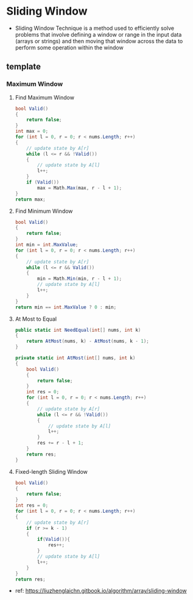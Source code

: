 # Sliding Window

- Sliding Window Technique is a method used to efficiently solve problems that involve defining a window or range in the input data (arrays or strings) and then moving that window across the data to perform some operation within the window

## template

### Maximum Window

1. Find Maximum Window

    ```csharp
    bool Valid()
    {
        return false;
    }
    int max = 0;
    for (int l = 0, r = 0; r < nums.Length; r++)
    {
        // update state by A[r]
        while (l <= r && !Valid())
        {
            // update state by A[l]
            l++;
        }
        if (Valid())
            max = Math.Max(max, r - l + 1);
    }
    return max;
    ```

1. Find Minimum Window

    ```csharp
    bool Valid()
    {
        return false;
    }
    int min = int.MaxValue;
    for (int l = 0, r = 0; r < nums.Length; r++)
    {
        // update state by A[r]
        while (l <= r && Valid())
        {
            min = Math.Min(min, r - l + 1);
            // update state by A[l]
            l++;
        }
    }
    return min == int.MaxValue ? 0 : min;
    ```

1. At Most to Equal

    ```csharp
    public static int NeedEqual(int[] nums, int k)
    {
        return AtMost(nums, k) - AtMost(nums, k - 1);
    }

    private static int AtMost(int[] nums, int k)
    {
        bool Valid()
        {
            return false;
        }
        int res = 0;
        for (int l = 0, r = 0; r < nums.Length; r++)
        {
            // update state by A[r]
            while (l <= r && !Valid())
            {
                // update state by A[l]
                l++;
            }
            res += r - l + 1;
        }
        return res;
    }
    ```

1. Fixed-length Sliding Window

    ```csharp
    bool Valid()
    {
        return false;
    }
    int res = 0;
    for (int l = 0, r = 0; r < nums.Length; r++)
    {
        // update state by A[r]
        if (r >= k - 1)
        {
            if(Valid()){
                res++;
            }
            // update state by A[l]
            l++;
        }
    }
    return res;
    ```

- ref: <https://liuzhenglaichn.gitbook.io/algorithm/array/sliding-window>
